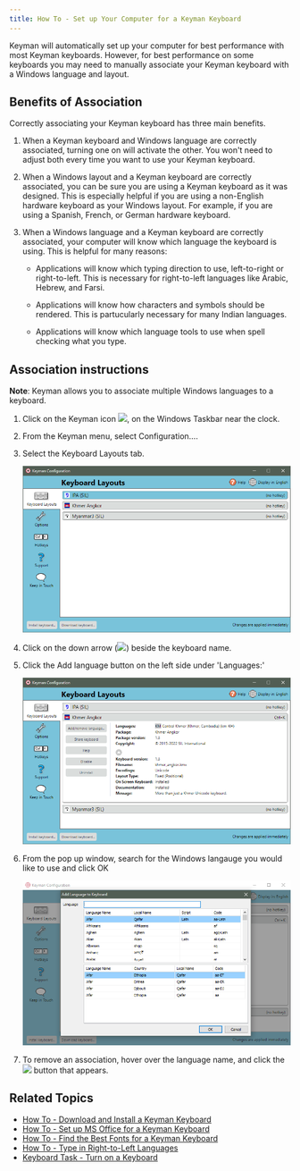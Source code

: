 ```yaml
---
title: How To - Set up Your Computer for a Keyman Keyboard
---
```


Keyman will automatically set up your computer for best performance with
most Keyman keyboards. However, for best performance on some keyboards
you may need to manually associate your Keyman keyboard with a Windows
language and layout.

## Benefits of Association

Correctly associating your Keyman keyboard has three main benefits.

1.  When a Keyman keyboard and Windows language are correctly
    associated, turning one on will activate the other. You won't need
    to adjust both every time you want to use your Keyman keyboard.

2.  When a Windows layout and a Keyman keyboard are correctly
    associated, you can be sure you are using a Keyman keyboard as it
    was designed. This is especially helpful if you are using a
    non-English hardware keyboard as your Windows layout. For example,
    if you are using a Spanish, French, or German hardware keyboard.

3.  When a Windows language and a Keyman keyboard are correctly
    associated, your computer will know which language the keyboard is
    using. This is helpful for many reasons:

    -   Applications will know which typing direction to use,
        left-to-right or right-to-left. This is necessary for
        right-to-left languages like Arabic, Hebrew, and Farsi.

    -   Applications will know how characters and symbols should be
        rendered. This is partucularly necessary for many Indian
        languages.

    -   Applications will know which language tools to use when spell
        checking what you type.

## Association instructions

**Note**: Keyman allows you to associate multiple Windows languages to a keyboard.

1.  Click on the Keyman icon ![](../desktop_images/icon-keyman.png), on the
    Windows Taskbar near the clock.

2.  From the Keyman menu, select Configuration….

3.  Select the Keyboard Layouts tab.

    ![](../desktop_images/tab-keyboards.png)

4.  Click on the down arrow
    (![](../desktop_images/keyboards-downarrow.png)) beside the keyboard
    name.

5.  Click the Add language button on the left side under 'Languages:'

    ![](../desktop_images/tab-layout.png)

6.  From the pop up window, search for the Windows langauge you would
    like to use and click OK

    ![](../desktop_images/language-association.png)

7.  To remove an association, hover over the language name, and click
    the ![](../desktop_images/icon-uninstall.png) button that appears.

## Related Topics

-   [How To - Download and Install a Keyman Keyboard](download-and-install-keyboard)
-   [How To - Set up MS Office for a Keyman Keyboard](configure_office)
-   [How To - Find the Best Fonts for a Keyman Keyboard](font)
-   [How To - Type in Right-to-Left Languages](rtl)
-   [Keyboard Task - Turn on a Keyboard](enable_keyboard)
